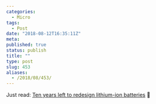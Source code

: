 ```yaml
---
categories:
  - Micro
tags:
  - Post
date: "2018-08-12T16:35:11Z"
meta:
published: true
status: publish
title: ""
type: post
slug: 453
aliases:
  - /2018/08/453/
---
```

<p>Just read: <a href="http://www.nature.com/articles/d41586-018-05752-3">Ten years left to redesign lithium-ion batteries</a> 📰</p>
